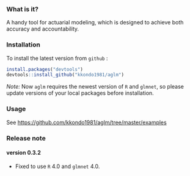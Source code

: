 ### What is it?
A handy tool for actuarial modeling, which is designed to achieve both accuracy and accountability.

### Installation
To install the latest version from `github` :
```r
install.packages("devtools")
devtools::install_github("kkondo1981/aglm")
```

*Note:*
Now `aglm` requires the newest version of `R` and `glmnet`, so please update versions of your local packages before installation.

### Usage
See https://github.com/kkondo1981/aglm/tree/master/examples

### Release note

#### version 0.3.2
- Fixed to use `R` 4.0 and `glmnet` 4.0.
